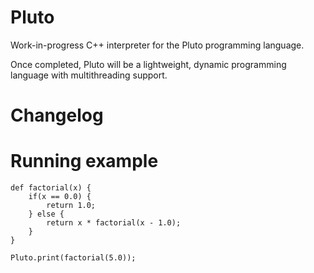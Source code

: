 # Pluto
Work-in-progress C++ interpreter for the Pluto programming language.

Once completed, Pluto will be a lightweight, dynamic programming language with multithreading support.

# Changelog

# Running example
```
def factorial(x) {
    if(x == 0.0) {
        return 1.0;
    } else {
        return x * factorial(x - 1.0);
    }
}

Pluto.print(factorial(5.0));
```

